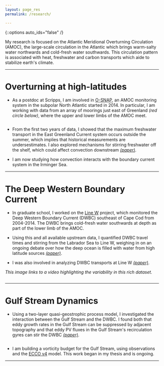 ```yaml
---
layout: page_res
permalink: /research/

---
```

{::options auto_ids="false" /}

My research is focused on the Atlantic Meridional Overturning Circulation (AMOC), the large-scale circulation in the Atlantic which brings warm-salty water northwards and cold-fresh water southwards. This circulation pattern is associated with heat, freshwater and carbon transports which aide to stabilize earth's climate.

---

# Overturning at high-latitudes

* As a postdoc at Scripps, I am involved in [O-SNAP](http://www.o-snap.org/), an AMOC monitoring system in the subpolar North Atlantic started in 2014. In particular, I am working with data from an array of moorings just east of Greenland *(red circle below)*, where the upper and lower limbs of the AMOC meet.

<img src="{{ site.url }}{{ site.baseurl }}/images/osnapschem.png" alt="">

* From the first two years of data, I showed that the maximum freshwater transport in the East Greenland Current system occurs outside the summer, which implies that historical measurements are undersestimates. I also explored mechanisms for stirring freshwater off the shelf, which could affect convection downstream [*(paper)*](https://agupubs.onlinelibrary.wiley.com/doi/abs/10.1029/2018JC014511).

* I am now studying how convection interacts with the boundary current system in the Irminger Sea.

---

# The Deep Western Boundary Current

* In graduate school, I worked on the [Line W](http://www.whoi.edu/science/PO/linew/) project, which monitored the Deep Western Boundary Current (DWBC) southeast of Cape Cod from 2004-2014. The DWBC brings cold-fresh water southwards at depth as part of the lower limb of the AMOC.

* Using this and all available upstream data, I quantified DWBC travel times and stirring from the Labrador Sea to Line W, weighing in on an ongoing debate over how the deep ocean is filled with water from high latitude sources [*(paper)*](http://onlinelibrary.wiley.com/doi/10.1002/2017JC012921/full).

* I was also involved in analyzing DWBC transports at Line W [*(paper)*](http://onlinelibrary.wiley.com/doi/10.1002/2017JC012984/full).

*This image links to a video highlighting the variability in this rich dataset.*

[<img src="{{ site.url }}{{ site.baseurl }}/images/LWmovsnap.png" alt="" description="This image links to a video highlighting the large variability in this rich dataset.">](https://youtu.be/IJ0seo86qbs)

---

# Gulf Stream Dynamics

* Using a two-layer quasi-geostrophic process model, I investigated the interaction between the Gulf Stream and the DWBC. I found both that eddy growth rates in the Gulf Stream can be suppressed by adjacent topography and that eddy PV fluxes in the Gulf Stream's recirculation gyres can stir the DWBC [*(paper)*](https://journals.ametsoc.org/doi/abs/10.1175/JPO-D-17-0206.1?journalCode=phoc).

<img src="{{ site.url }}{{ site.baseurl }}/images/modschem.png" alt="">

* I am building a vorticity budget for the Gulf Stream, using observations and the [ECCO v4](http://www.ecco-group.org/) model. This work began in my thesis and is ongoing.

---
